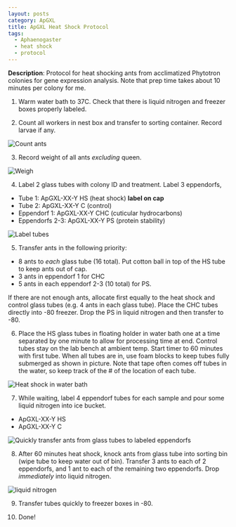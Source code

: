 ```yaml
---
layout: posts
category: ApGXL
title: ApGXL Heat Shock Protocol
tags:
  - Aphaenogaster
  - heat shock
  - protocol
---
```


**Description**: Protocol for heat shocking ants from acclimatized Phytotron colonies for gene expression analysis. Note that prep time takes about 10 minutes per colony for me.

1) Warm water bath to 37C. Check that there is liquid nitrogen and freezer boxes properly labeled.

2) Count all workers in nest box and transfer to sorting container. Record larvae if any.

![Count ants](count.jpg)

3) Record weight of all ants *excluding* queen.

![Weigh](weigh.jpg)

4) Label 2 glass tubes with colony ID and treatment. Label 3 eppendorfs, 
  - Tube 1: ApGXL-XX-Y HS (heat shock) **label on cap**
  - Tube 2: ApGXL-XX-Y C (control)
  - Eppendorf 1: ApGXL-XX-Y CHC (cuticular hydrocarbons)
  - Eppendorfs 2-3: ApGXL-XX-Y PS (protein stability)

![Label tubes](tubes.jpg)

5) Transfer ants in the following priority:
  - 8 ants to *each* glass tube (16 total). Put cotton ball in top of the HS tube to keep ants out of cap.
  - 3 ants in eppendorf 1 for CHC
  - 5 ants in each eppendorf 2-3 (10 total) for PS. 
  
  If there are not enough ants, allocate first equally to the heat shock and control glass tubes (e.g. 4 ants in each glass tube). Place the CHC tubes directly into -80 freezer. Drop the PS in liquid nitrogen and then transfer to -80. 

6) Place the HS glass tubes in floating holder in water bath one at a time separated by one minute to allow for processing time at end. Control tubes stay on the lab bench at ambient temp. Start timer to 60 minutes with first tube. When all tubes are in, use foam blocks to keep tubes fully submerged as shown in picture. Note that tape often comes off tubes in the water, so keep track of the # of the location of each tube.

![Heat shock in water bath](waterbath.jpg)

7) While waiting, label 4 eppendorf tubes for each sample and pour some liquid nitrogen into ice bucket.
  - ApGXL-XX-Y HS
  - ApGXL-XX-Y C

![*Quickly* transfer ants from glass tubes to labeled eppendorfs](transfer.jpg)  

8) After 60 minutes heat shock, knock ants from glass tube into sorting bin (wipe tube to keep water out of bin). Transfer 3 ants to each of 2 eppendorfs, and 1 ant to each of the remaining two eppendorfs. Drop *immediately* into liquid nitrogen. 

![liquid nitrogen](freeze.jpg)

9) Transfer tubes quickly to freezer boxes in -80.

10) Done!

